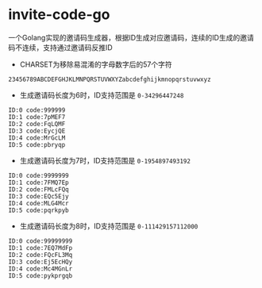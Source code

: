 # invite-code-go
一个Golang实现的邀请码生成器，根据ID生成对应邀请码，连续的ID生成的邀请码不连续，支持通过邀请码反推ID

- CHARSET为移除易混淆的字母数字后的57个字符
```text
23456789ABCDEFGHJKLMNPQRSTUVWXYZabcdefghijkmnopqrstuvwxyz
```
- 生成邀请码长度为6时，ID支持范围是 `0-34296447248`
```text
ID:0 code:999999
ID:1 code:7pMEF7
ID:2 code:FqLQMF
ID:3 code:EycjQE
ID:4 code:MrGcLM
ID:5 code:pbryqp
```
- 生成邀请码长度为7时，ID支持范围是 `0-1954897493192`
```text
ID:0 code:9999999
ID:1 code:7FMQ7Ep
ID:2 code:FMLcFQq
ID:3 code:EQc5Ejy
ID:4 code:MLG4Mcr
ID:5 code:pqrkpyb
```
- 生成邀请码长度为8时，ID支持范围是 `0-111429157112000`
```text
ID:0 code:99999999
ID:1 code:7EQ7MdFp
ID:2 code:FQcFL3Mq
ID:3 code:Ej5EcHQy
ID:4 code:Mc4MGnLr
ID:5 code:pykprgqb
```